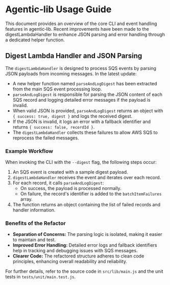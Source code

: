 # Agentic‑lib Usage Guide

This document provides an overview of the core CLI and event handling features in agentic‑lib. Recent improvements have been made to the digestLambdaHandler to enhance JSON parsing and error handling through a dedicated helper function.

## Digest Lambda Handler and JSON Parsing

The `digestLambdaHandler` is designed to process SQS events by parsing JSON payloads from incoming messages. In the latest update:

- A new helper function named `parseAndLogDigest` has been extracted from the main SQS event processing loop.
- `parseAndLogDigest` is responsible for parsing the JSON content of each SQS record and logging detailed error messages if the payload is invalid.
- When valid JSON is provided, `parseAndLogDigest` returns an object with `{ success: true, digest }` and logs the received digest.
- If the JSON is invalid, it logs an error with a fallback identifier and returns `{ success: false, recordId }`.
- The `digestLambdaHandler` collects these failures to allow AWS SQS to reprocess the failed messages.

### Example Workflow

When invoking the CLI with the `--digest` flag, the following steps occur:

1. An SQS event is created with a sample digest payload.
2. `digestLambdaHandler` receives the event and iterates over each record.
3. For each record, it calls `parseAndLogDigest`:
   - On success, the payload is processed normally.
   - On failure, the record's identifier is added to the `batchItemFailures` array.
4. The function returns an object containing the list of failed records and handler information.

### Benefits of the Refactor

- **Separation of Concerns:** The parsing logic is isolated, making it easier to maintain and test.
- **Improved Error Handling:** Detailed error logs and fallback identifiers help in tracking and debugging issues with SQS messages.
- **Clearer Code:** The refactored structure adheres to clean code principles, enhancing overall readability and reliability.

For further details, refer to the source code in `src/lib/main.js` and the unit tests in `tests/unit/main.test.js`.
